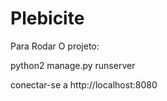 Plebicite
=========
Para Rodar O projeto:

python2 manage.py runserver

conectar-se a http://localhost:8080
